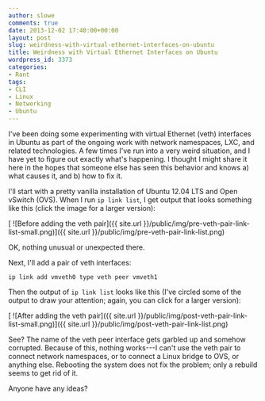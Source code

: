 ```yaml
---
author: slowe
comments: true
date: 2013-12-02 17:40:00+00:00
layout: post
slug: weirdness-with-virtual-ethernet-interfaces-on-ubuntu
title: Weirdness with Virtual Ethernet Interfaces on Ubuntu
wordpress_id: 3373
categories:
- Rant
tags:
- CLI
- Linux
- Networking
- Ubuntu
---
```


I've been doing some experimenting with virtual Ethernet (veth) interfaces in Ubuntu as part of the ongoing work with network namespaces, LXC, and related technologies. A few times I've run into a very weird situation, and I have yet to figure out exactly what's happening. I thought I might share it here in the hopes that someone else has seen this behavior and knows a) what causes it, and b) how to fix it.

I'll start with a pretty vanilla installation of Ubuntu 12.04 LTS and Open vSwitch (OVS). When I run `ip link list`, I get output that looks something like this (click the image for a larger version):

[
![Before adding the veth pair]({{ site.url }}/public/img/pre-veth-pair-link-list-small.png)]({{ site.url }}/public/img/pre-veth-pair-link-list.png)

OK, nothing unusual or unexpected there.

Next, I'll add a pair of veth interfaces:

    ip link add vmveth0 type veth peer vmveth1

Then the output of `ip link list` looks like this (I've circled some of the output to draw your attention; again, you can click for a larger version):

[
![After adding the veth pair]({{ site.url }}/public/img/post-veth-pair-link-list-small.png)]({{ site.url }}/public/img/post-veth-pair-link-list.png)

See? The name of the veth peer interface gets garbled up and somehow corrupted. Because of this, nothing works---I can't use the veth pair to connect network namespaces, or to connect a Linux bridge to OVS, or anything else. Rebooting the system does not fix the problem; only a rebuild seems to get rid of it.

Anyone have any ideas?
